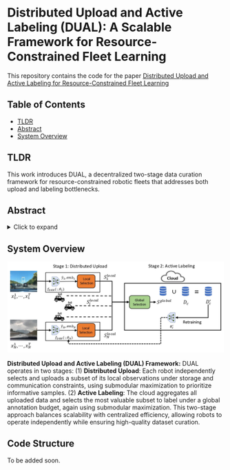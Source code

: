 # Distributed Upload and Active Labeling (DUAL): A Scalable Framework for Resource-Constrained Fleet Learning

This repository contains the code for the paper [Distributed Upload and Active Labeling for Resource-Constrained Fleet Learning](https://openreview.net/forum?id=M1e2PEMLp2)

## Table of Contents
- [TLDR](#TLDR)
- [Abstract](#abstract)
- [System Overview](#system-overview)

## TLDR

This work introduces DUAL, a decentralized two-stage data curation framework for resource-constrained robotic fleets that addresses both upload and labeling bottlenecks.

## Abstract

<details>
<summary>Click to expand</summary>
In multi-robot systems, fleets are often deployed to collect data that improves the performance of machine learning models for downstream perception and planning. However, real-world robotic deployments generate vast amounts of data across diverse conditions, while only a small portion can be transmitted or labeled due to limited bandwidth, constrained onboard storage, and high annotation costs. To address these challenges, we propose Distributed Upload and Active Labeling (DUAL), a decentralized, two-stage data collection framework for resource-constrained robotic fleets. In the first stage, each robot independently selects a subset of its local observations to upload under storage and communication constraints. In the second stage, the cloud selects a subset of uploaded data to label, subject to a global annotation budget. We evaluate DUAL on classification tasks spanning multiple sensing modalities, as well as on RoadNet—a real-world dataset we collected from vehicle-mounted cameras for time and weather classification. We further validate our approach in a physical experiment using a Franka Emika Panda robot arm, where it learns to move a red cube to a green bowl. Finally, we test DUAL on trajectory prediction using the nuScenes autonomous driving dataset to assess generalization to complex prediction tasks. Across all settings, DUAL consistently outperforms state-of-the-art baselines, achieving up to 31.1% gain in classification accuracy and a 13% improvement in real-world robotics task completion rates.
</details>

## System Overview
![DUAL Framework](./assets/dual_framework.jpg)

**Distributed Upload and Active Labeling (DUAL) Framework:** DUAL operates in two stages: (1) **Distributed Upload**: Each robot independently selects and uploads a subset of its local observations under storage and communication constraints, using submodular maximization to prioritize informative samples. (2) **Active Labeling**: The cloud aggregates all uploaded data and selects the most valuable subset to label under a global annotation budget, again using submodular maximization. This two-stage approach balances scalability with centralized efficiency, allowing robots to operate independently while ensuring high-quality dataset curation.

## Code Structure

To be added soon.